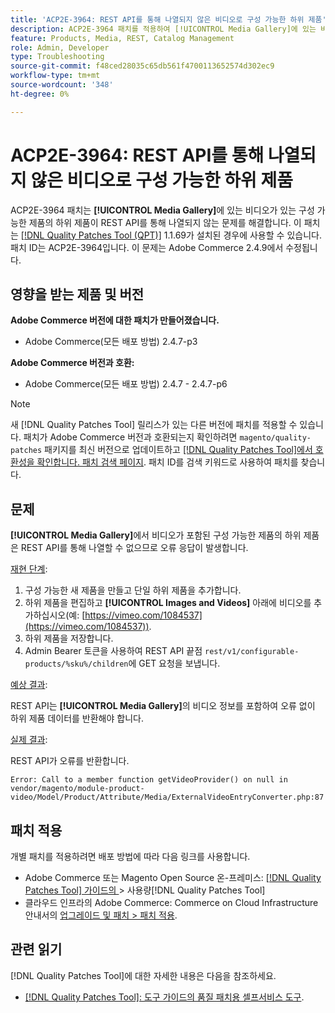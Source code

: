 ```yaml
---
title: 'ACP2E-3964: REST API를 통해 나열되지 않은 비디오로 구성 가능한 하위 제품'
description: ACP2E-3964 패치를 적용하여 [!UICONTROL Media Gallery]에 있는 비디오가 있는 구성 가능한 제품의 하위 제품이 REST API를 통해 나열되지 않는 Adobe Commerce 문제를 해결합니다.
feature: Products, Media, REST, Catalog Management
role: Admin, Developer
type: Troubleshooting
source-git-commit: f48ced28035c65db561f4700113652574d302ec9
workflow-type: tm+mt
source-wordcount: '348'
ht-degree: 0%

---
```



# ACP2E-3964: REST API를 통해 나열되지 않은 비디오로 구성 가능한 하위 제품

ACP2E-3964 패치는 **[!UICONTROL Media Gallery]**&#x200B;에 있는 비디오가 있는 구성 가능한 제품의 하위 제품이 REST API를 통해 나열되지 않는 문제를 해결합니다. 이 패치는 [[!DNL Quality Patches Tool (QPT)]](/help/tools/quality-patches-tool/quality-patches-tool-to-self-serve-quality-patches.md) 1.1.69가 설치된 경우에 사용할 수 있습니다. 패치 ID는 ACP2E-3964입니다. 이 문제는 Adobe Commerce 2.4.9에서 수정됩니다.

## 영향을 받는 제품 및 버전

**Adobe Commerce 버전에 대한 패치가 만들어졌습니다.**

* Adobe Commerce(모든 배포 방법) 2.4.7-p3

**Adobe Commerce 버전과 호환:**

* Adobe Commerce(모든 배포 방법) 2.4.7 - 2.4.7-p6

>[!NOTE]
>
>새 [!DNL Quality Patches Tool] 릴리스가 있는 다른 버전에 패치를 적용할 수 있습니다. 패치가 Adobe Commerce 버전과 호환되는지 확인하려면 `magento/quality-patches` 패키지를 최신 버전으로 업데이트하고 [[!DNL Quality Patches Tool]에서 호환성을 확인합니다. 패치 검색 페이지](https://experienceleague.adobe.com/tools/commerce-quality-patches/index.html). 패치 ID를 검색 키워드로 사용하여 패치를 찾습니다.

## 문제

**[!UICONTROL Media Gallery]**&#x200B;에서 비디오가 포함된 구성 가능한 제품의 하위 제품은 REST API를 통해 나열할 수 없으므로 오류 응답이 발생합니다.

<u>재현 단계</u>:

1. 구성 가능한 새 제품을 만들고 단일 하위 제품을 추가합니다.
1. 하위 제품을 편집하고 **[!UICONTROL Images and Videos]** 아래에 비디오를 추가하십시오(예: [https://vimeo.com/1084537](https://vimeo.com/1084537)).
1. 하위 제품을 저장합니다.
1. Admin Bearer 토큰을 사용하여 REST API 끝점 `rest/v1/configurable-products/%sku%/children`에 GET 요청을 보냅니다.

<u>예상 결과</u>:

REST API는 **[!UICONTROL Media Gallery]**&#x200B;의 비디오 정보를 포함하여 오류 없이 하위 제품 데이터를 반환해야 합니다.

<u>실제 결과</u>:

REST API가 오류를 반환합니다.

```
Error: Call to a member function getVideoProvider() on null in vendor/magento/module-product-video/Model/Product/Attribute/Media/ExternalVideoEntryConverter.php:87
```

## 패치 적용

개별 패치를 적용하려면 배포 방법에 따라 다음 링크를 사용합니다.

* Adobe Commerce 또는 Magento Open Source 온-프레미스: [[!DNL Quality Patches Tool]  가이드의 ](/help/tools/quality-patches-tool/usage.md)> 사용량[!DNL Quality Patches Tool]
* 클라우드 인프라의 Adobe Commerce: Commerce on Cloud Infrastructure 안내서의 [업그레이드 및 패치 > 패치 적용](https://experienceleague.adobe.com/docs/commerce-cloud-service/user-guide/develop/upgrade/apply-patches.html).

## 관련 읽기

[!DNL Quality Patches Tool]에 대한 자세한 내용은 다음을 참조하세요.

* [[!DNL Quality Patches Tool]: 도구 가이드의 품질 패치용 셀프서비스 도구](/help/tools/quality-patches-tool/quality-patches-tool-to-self-serve-quality-patches.md).
